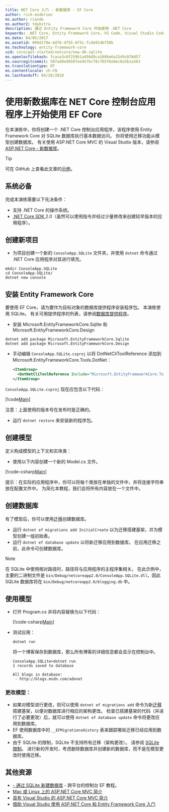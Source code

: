 ```yaml
---
title: NET Core 入门 - 新数据库 - EF Core
author: rick-anderson
ms.author: riande
ms.author2: tdykstra
description: 通过 Entity Framework Core 开始使用 .NET Core
keywords: .NET Core, Entity Framework Core, VS Code, Visual Studio Code, Mac, Linux
ms.date: 04/05/2017
ms.assetid: 099d179e-dd7b-4755-8f3c-fcde914bf50b
ms.technology: entity-framework-core
uid: core/get-started/netcore/new-db-sqlite
ms.openlocfilehash: fcace3c0f259b1a456d9ca1086e6a1549c070d57
ms.sourcegitcommit: 507a40ed050fee957bcf8cf05f6e0ec8a3b1a363
ms.translationtype: HT
ms.contentlocale: zh-CN
ms.lasthandoff: 04/26/2018
---
```

# <a name="getting-started-with-ef-core-on-net-core-console-app-with-a-new-database"></a>使用新数据库在 NET Core 控制台应用程序上开始使用 EF Core

在本演练中，你将创建一个 .NET Core 控制台应用程序，该程序使用 Entity Framework Core 对 SQLite 数据库执行基本数据访问。 你将使用迁移功能从模型创建数据库。 有关使用 ASP.NET Core MVC 的 Visual Studio 版本，请参阅 [ASP.NET Core - 新数据库](xref:core/get-started/aspnetcore/new-db)。

> [!TIP]  
> 可在 GitHub 上查看此文章的[示例](https://github.com/aspnet/EntityFramework.Docs/tree/master/samples/core/GetStarted/NetCore/ConsoleApp.SQLite)。

## <a name="prerequisites"></a>系统必备

完成本演练需要以下先决条件：
* 支持 .NET Core 的操作系统。
* [.NET Core SDK ](https://www.microsoft.com/net/core) 2.0（虽然可以使用指令并经过少量修改来创建较早版本的应用程序）。

## <a name="create-a-new-project"></a>创建新项目

* 为项目创建一个新的 `ConsoleApp.SQLite` 文件夹，并使用 `dotnet` 命令通过 .NET Core 应用程序对其进行填充。

``` Console
mkdir ConsoleApp.SQLite
cd ConsoleApp.SQLite/
dotnet new console
```

## <a name="install-entity-framework-core"></a>安装 Entity Framework Core

要使用 EF Core，请为要作为目标对象的数据库提供程序安装程序包。 本演练使用 SQLite。 有关可用提供程序的列表，请参阅[数据库提供程序](../../providers/index.md)。

* 安装 Microsoft.EntityFrameworkCore.Sqlite 和 Microsoft.EntityFrameworkCore.Design

``` Console
dotnet add package Microsoft.EntityFrameworkCore.Sqlite
dotnet add package Microsoft.EntityFrameworkCore.Design
```

* 手动编辑 `ConsoleApp.SQLite.csproj` 以将 DotNetCliToolReference 添加到 Microsoft.EntityFrameworkCore.Tools.DotNet：

  ``` xml
  <ItemGroup>
    <DotNetCliToolReference Include="Microsoft.EntityFrameworkCore.Tools.DotNet" Version="2.0.0" />
  </ItemGroup>
  ```

`ConsoleApp.SQLite.csproj` 现在应包含以下代码：

[!code[Main](../../../../samples/core/GetStarted/NetCore/ConsoleApp.SQLite/ConsoleApp.SQLite.csproj)]

 注意：上面使用的版本号在发布时是正确的。

*  运行 `dotnet restore` 来安装新的程序包。

## <a name="create-the-model"></a>创建模型

定义构成模型的上下文和实体类：

* 使用以下内容创建一个新的 Model.cs 文件。

[!code-csharp[Main](../../../../samples/core/GetStarted/NetCore/ConsoleApp.SQLite/Model.cs)]

提示：在实际的应用程序中，你可以将每个类放在单独的文件中，并将连接字符串放在配置文件中。 为简化本教程，我们会将所有内容放在一个文件中。

## <a name="create-the-database"></a>创建数据库

有了模型后，你可以使用[迁移](https://docs.microsoft.com/aspnet/core/data/ef-mvc/migrations#introduction-to-migrations)创建数据库。

* 运行 `dotnet ef migrations add InitialCreate` 以为迁移搭建基架，并为模型创建一组初始表。
* 运行 `dotnet ef database update` 以将新迁移应用到数据库。 在应用迁移之前，此命令可创建数据库。

> [!NOTE]  
> 在 SQLite 中使用相对路径时，路径将与应用程序的主程序集相关。 在此示例中，主要的二进制文件是 `bin/Debug/netcoreapp2.0/ConsoleApp.SQLite.dll`，因此 SQLite 数据库将在 `bin/Debug/netcoreapp2.0/blogging.db` 中。

## <a name="use-your-model"></a>使用模型

* 打开 Program.cs 并将内容替换为以下代码：

  [!code-csharp[Main](../../../../samples/core/GetStarted/NetCore/ConsoleApp.SQLite/Program.cs)]

* 测试应用：

  `dotnet run`

  将一个博客保存到数据库，那么所有博客的详细信息都会显示在控制台中。

  ``` Console
  ConsoleApp.SQLite>dotnet run
  1 records saved to database

  All blogs in database:
   - http://blogs.msdn.com/adonet
  ```

### <a name="changing-the-model"></a>更改模型：

- 如果对模型进行更改，则可以使用 `dotnet ef migrations add` 命令为新[迁移](https://docs.microsoft.com/aspnet/core/data/ef-mvc/migrations#introduction-to-migrations)搭建基架，以便对数据库进行相应的架构更改。 检查已搭建基架的代码（并进行了必要更改）后，就可以使用 `dotnet ef database update` 命令将更改应用到数据库。
- EF 使用数据库中的 `__EFMigrationsHistory` 表来跟踪哪些迁移已经应用到数据库。
- 由于 SQLite 的限制，SQLite 不支持所有迁移（架构更改）。 请参阅 [SQLite 限制](../../providers/sqlite/limitations.md)。 进行新的开发时，考虑删除数据库并创建新的数据库，而不是在模型更改时使用迁移。

## <a name="additional-resources"></a>其他资源

* [ - 通过 SQLite 新建数据库](xref:core/get-started/netcore/new-db-sqlite) - 跨平台的控制台 EF 教程。
* [Mac 或 Linux 上的 ASP.NET Core MVC 简介](https://docs.microsoft.com/aspnet/core/tutorials/first-mvc-app-xplat/index)
* [具有 Visual Studio 的 ASP.NET Core MVC 简介](https://docs.microsoft.com/aspnet/core/tutorials/first-mvc-app/index)
* [借助 Visual Studio 使用 ASP.NET Core 和 Entity Framework Core 入门](https://docs.microsoft.com/aspnet/core/data/ef-mvc/index)
